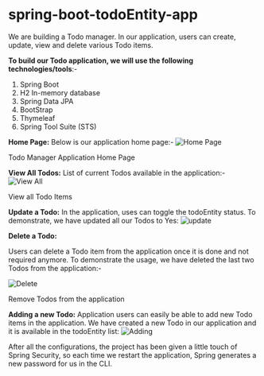 # spring-boot-todoEntity-app
We are building a Todo manager. In our application, users can create, update,
view and delete various Todo items.

**To build our Todo application, we will use the following technologies/tools**:-
1. Spring Boot
2. H2 In-memory database
3. Spring Data JPA
4. BootStrap
5. Thymeleaf
6. Spring Tool Suite (STS)

**Home Page:**
Below is our application home page:- 
![Home Page](https://github.com/sohamds1/spring-boot-todoEntity-app/blob/main/proj%20shots/Home%20Page.png "Home Page")

Todo Manager Application Home Page

**View All Todos:**
List of current Todos available in the application:-
![View All](https://github.com/sohamds1/spring-boot-todoEntity-app/blob/main/proj%20shots/View%20all.png "View All")

View all Todo Items


**Update a Todo:**
In the application, uses can toggle the todoEntity status. To demonstrate, we have
updated all our Todos to Yes:
![update](https://github.com/sohamds1/spring-boot-todoEntity-app/blob/main/proj%20shots/update.png "update")

**Delete a Todo:**

Users can delete a Todo item from the application once it is done and not
required anymore. To demonstrate the usage, we have deleted the last two
Todos from the application:-

![Delete](https://github.com/sohamds1/spring-boot-todoEntity-app/blob/main/proj%20shots/delete.png "Delete")

Remove Todos from the application

**Adding a new Todo:**
Application users can easily be able to add new Todo items in the application.
We have created a new Todo in our application and it is available in the todoEntity
list:
![Adding](https://github.com/sohamds1/spring-boot-todoEntity-app/blob/main/proj%20shots/adding.png "Adding")

<p>
  After all the configurations, the project has been given a little touch of Spring Security, so each time we restart the
  application, Spring generates a new password for us in the CLI.
 </p>

